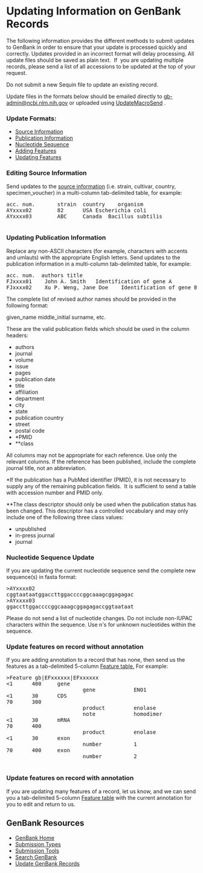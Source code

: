 
# Updating Information on GenBank Records

The following information provides the different methods to submit updates to GenBank in order to ensure that your update is processed quickly and correctly. Updates provided in an incorrect format will delay processing. All update files should be saved as plain text.  If  you are updating multiple records, please send a list of all accessions to be updated at the top of your request.

Do not submit a new Sequin file to update an existing record.

Update files in the formats below should be emailed directly to [gb-admin@ncbi.nlm.nih.gov](mailto:gb-admin@ncbi.nlm.nih.gov) or uploaded using [UpdateMacroSend](/projects/GenBankUpdate/genbank_update.cgi) .

### Update Formats:

*   [Source Information](#source)
*   [Publication Information](#pub)
*   [Nucleotide Sequence](#sequence)
*   [Adding Features](#new_feats)
*   [Updating Features](#upd_feats)

### Editing Source Information

Send updates to the [source information](//www.ncbi.nlm.nih.gov/Sequin/modifiers.html) (i.e. strain, cultivar, country, specimen_voucher) in a multi-column tab-delimited table, for example:

<pre>acc. num.       strain  country	organism
AYxxxx02        82      USA	Escherichia coli
AYxxxx03        ABC     Canada	Bacillus subtilis

</pre>

### Updating Publication Information

Replace any non-ASCII characters (for example, characters with accents and umlauts) with the appropriate English letters. Send updates to the publication information in a multi-column tab-delimited table, for example:

<pre>acc. num.	authors	title
FJxxxx01	John A. Smith	Identification of gene A	
FJxxxx02	Xu P. Weng, Jane Doe	Identification of gene B
</pre>

The complete list of revised author names should be provided in the following format:

given_name middle_initial surname, etc.

These are the valid publication fields which should be used in the column headers:

*   authors
*   journal
*   volume
*   issue
*   pages
*   publication date
*   title
*   affiliation
*   department
*   city
*   state
*   publication country
*   street
*   postal code
*   *PMID
*   **class

All columns may not be appropriate for each reference. Use only the relevant columns. If the reference has been published, include the complete journal title, not an abbreviation.

*If the publication has a PubMed identifier (PMID), it is not necessary to supply any of the remaining publication fields.  It is sufficient to send a table with accession number and PMID only.

**The class descriptor should only be used when the publication status has been changed. This descriptor has a controlled vocabulary and may only include one of the following three class values:

*   unpublished
*   in-press journal
*   journal

### Nucleotide Sequence Update

If you are updating the current nucleotide sequence send the complete new sequence(s) in fasta format:

<pre>>AYxxxx02
cggtaataatggaccttggaccccggcaaagcggagagac
>AYxxxx03
ggaccttggaccccggcaaagcggagagaccggtaataat 
</pre>

Please do not send a list of nucleotide changes. Do not include non-IUPAC characters within the sequence. Use n's for unknown nucleotides within the sequence.

### Update features on record without annotation

If you are adding annotation to a record that has none, then send us the features as a tab-delimited 5-column [Feature table.](http://www.ncbi.nlm.nih.gov/Sequin/table.html) For example:

<pre>>Feature gb|EFxxxxxx|EFxxxxxx
<1      400     gene
                        gene            ENO1
<1      30      CDS
70      300
                        product         enolase
                        note            homodimer
<1      30      mRNA
70      400
                        product         enolase
<1      30      exon
                        number          1
70      400     exon
                        number          2

</pre>

### Update features on record with annotation

If you are updating many features of a record, let us know, and we can send you a tab-delimited 5-column [Feature table](http://www.ncbi.nlm.nih.gov/Sequin/table.html) with the current annotation for you to edit and return to us.





<div id="shared-content-1" nid="1092">

<div class="rightnav">

## GenBank Resources

*   [GenBank Home](/~/)
*   [Submission Types](/~/submit_types)
*   [Submission Tools](/~/submit)
*   [Search GenBank](http://www.ncbi.nlm.nih.gov/nuccore/)
*   [Update GenBank Records](/~/update)



